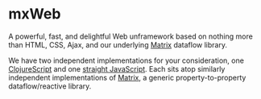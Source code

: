 # mxWeb
A powerful, fast, and delightful Web unframework based on nothing more than HTML, CSS, Ajax, and our underlying [Matrix](https://github.com/kennytilton/matrix) dataflow library.

We have two independent implementations for your consideration, one [ClojureScript](https://github.com/kennytilton/tag/tree/master/cljs/webmx) and one [straight JavaScript](https://github.com/kennytilton/tag/tree/master/cljs). Each sits atop similarly independent implementations of [Matrix](https://github.com/kennytilton/matrix), a generic property-to-property dataflow/reactive library.


